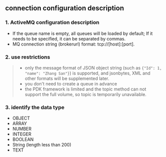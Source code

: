 ## **connection configuration description**

### **1. ActiveMQ configuration description**

- If the queue name is empty, all queues will be loaded by default; If it needs to be specified, it can be separated by commas.
- MQ connection string (brokerurl) format: tcp://[host]:[port].

### **2. use restrictions**

>- only the message format of JSON object string (such as ` {"Id": 1, "name": "Zhang San"} `) is supported, and jsonbytes, XML and other formats will be supplemented later.
>- you don't need to create a queue in advance
>- the PDK framework is limited and the topic method can not support the full volume, so topic is temporarily unavailable.

### **3. identify the data type**
- OBJECT
- ARRAY
- NUMBER
- INTEGER
- BOOLEAN
- String (length less than 200)
- TEXT